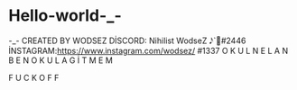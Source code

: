 # Hello-world-_-
-_-
CREATED BY WODSEZ 
DİSCORD: Nihilist WodseZ 𝅘𝅥𝅯`🌼#2446
İNSTAGRAM:https://www.instagram.com/wodsez/
#1337
O
K
U
L
N
E
L
A
N
B
E
N
O
K
U
L
A
G
İ
T
M
E
M

F
U
C
K
O
F
F
